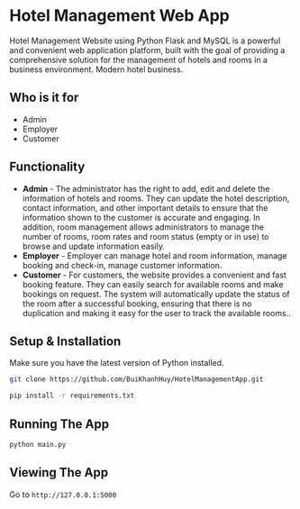 # Hotel Management Web App
Hotel Management Website using Python Flask and MySQL is a powerful and convenient web application platform, built with the goal of providing a comprehensive solution for the management of hotels and rooms in a business environment. Modern hotel business.

## Who is it for
- Admin
- Employer
- Customer

## Functionality
* **Admin** - The administrator has the right to add, edit and delete the information of hotels and rooms. They can update the hotel description, contact information, and other important details to ensure that the information shown to the customer is accurate and engaging. In addition, room management allows administrators to manage the number of rooms, room rates and room status (empty or in use) to browse and update information easily.
* **Employer** - Employer can manage hotel and room information, manage booking and check-in, manage customer information.
* **Customer** - For customers, the website provides a convenient and fast booking feature. They can easily search for available rooms and make bookings on request. The system will automatically update the status of the room after a successful booking, ensuring that there is no duplication and making it easy for the user to track the available rooms..


## Setup & Installation

Make sure you have the latest version of Python installed.

```bash
git clone https://github.com/BuiKhanhHuy/HotelManagementApp.git
```

```bash
pip install -r requirements.txt
```

## Running The App

```bash
python main.py
```

## Viewing The App

Go to `http://127.0.0.1:5000`
